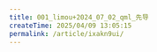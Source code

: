 ```yaml
---
title: 001_limou+2024_07_02_qml_先导
createTime: 2025/04/09 13:05:15
permalink: /article/ixakn9ui/
---
```

